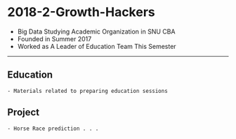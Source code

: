 # 2018-2-Growth-Hackers
 - Big Data Studying Academic Organization in SNU CBA
 - Founded in Summer 2017
 - Worked as A Leader of Education Team This Semester

---

## Education
    - Materials related to preparing education sessions

## Project
    - Horse Race prediction . . .
